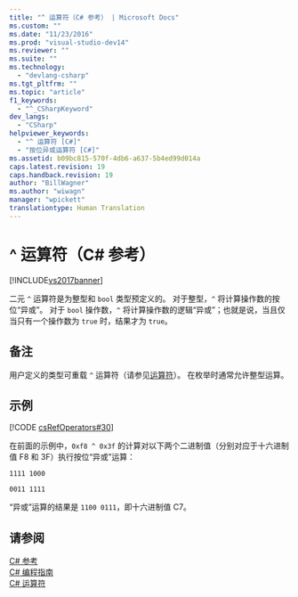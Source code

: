 ```yaml
---
title: "^ 运算符（C# 参考） | Microsoft Docs"
ms.custom: ""
ms.date: "11/23/2016"
ms.prod: "visual-studio-dev14"
ms.reviewer: ""
ms.suite: ""
ms.technology: 
  - "devlang-csharp"
ms.tgt_pltfrm: ""
ms.topic: "article"
f1_keywords: 
  - "^_CSharpKeyword"
dev_langs: 
  - "CSharp"
helpviewer_keywords: 
  - "^ 运算符 [C#]"
  - "按位异或运算符 [C#]"
ms.assetid: b09bc815-570f-4db6-a637-5b4ed99d014a
caps.latest.revision: 19
caps.handback.revision: 19
author: "BillWagner"
ms.author: "wiwagn"
manager: "wpickett"
translationtype: Human Translation
---
```

# ^ 运算符（C# 参考）
[!INCLUDE[vs2017banner](../../../csharp/includes/vs2017banner.md)]

二元 `^` 运算符是为整型和 `bool` 类型预定义的。  对于整型，`^` 将计算操作数的按位“异或”。  对于 `bool` 操作数，`^` 将计算操作数的逻辑“异或”；也就是说，当且仅当只有一个操作数为 `true` 时，结果才为 `true`。  
  
## 备注  
 用户定义的类型可重载 `^` 运算符（请参见[运算符](../../../csharp/language-reference/keywords/operator.md)）。  在枚举时通常允许整型运算。  
  
## 示例  
 [!CODE [csRefOperators#30](../CodeSnippet/VS_Snippets_VBCSharp/csrefOperators#30)]  
  
 在前面的示例中，`0xf8 ^ 0x3f` 的计算对以下两个二进制值（分别对应于十六进制值 F8 和 3F）执行按位“异或”运算：  
  
 `1111 1000`  
  
 `0011 1111`  
  
 “异或”运算的结果是 `1100 0111`，即十六进制值 C7。  
  
## 请参阅  
 [C\# 参考](../../../csharp/language-reference/index.md)   
 [C\# 编程指南](../../../csharp/programming-guide/index.md)   
 [C\# 运算符](../../../csharp/language-reference/operators/index.md)